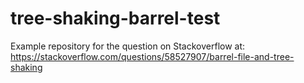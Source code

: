 # tree-shaking-barrel-test

Example repository for the question on Stackoverflow at:
https://stackoverflow.com/questions/58527907/barrel-file-and-tree-shaking
